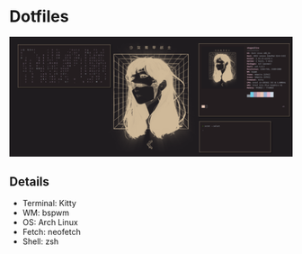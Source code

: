 # Dotfiles

<img src="screenshot.png" />

## Details


- Terminal: Kitty
- WM: bspwm
- OS: Arch Linux
- Fetch: neofetch
- Shell: zsh
